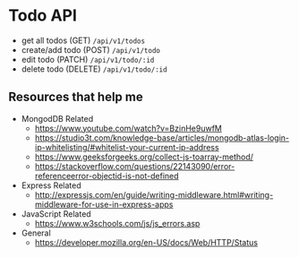 # Todo API

- get all todos
  (GET) `/api/v1/todos`
- create/add todo
  (POST) `/api/v1/todo`
- edit todo
  (PATCH) `/api/v1/todo/:id`
- delete todo
  (DELETE) `/api/v1/todo/:id`

## Resources that help me

- MongodDB Related
  - https://www.youtube.com/watch?v=BzinHe9uwfM
  - https://studio3t.com/knowledge-base/articles/mongodb-atlas-login-ip-whitelisting/#whitelist-your-current-ip-address
  - https://www.geeksforgeeks.org/collect-js-toarray-method/
  - https://stackoverflow.com/questions/22143090/error-referenceerror-objectid-is-not-defined
- Express Related
  - http://expressjs.com/en/guide/writing-middleware.html#writing-middleware-for-use-in-express-apps
- JavaScript Related
  - https://www.w3schools.com/js/js_errors.asp
- General
  - https://developer.mozilla.org/en-US/docs/Web/HTTP/Status
